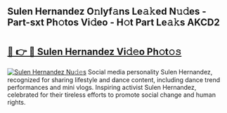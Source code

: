 ## Sulen Hernandez O𝚗lyf𝚊ns Le𝚊𝚔ed N𝚞𝚍es - Part-sxt Ph𝚘tos Vi𝚍eo - H𝚘t Part Le𝚊𝚔s AKCD2

# <h2><a href="http://hf5b7nz.feru.top/?c=Sulen+Hernandez">🔗 👉 🔴 Sulen Hernandez Vi𝚍𝚎o Ph𝚘t𝚘𝚜</a></h2>

[![Sulen Hernandez Nu𝚍𝚎s](https://i.imgur.com/0TWrTi3.gif)](http://hf5b7nz.feru.top/?c=Sulen+Hernandez)
Social media personality Sulen Hernandez, recognized for sharing lifestyle and dance content, including dance trend performances and mini vlogs. Inspiring activist Sulen Hernandez, celebrated for their tireless efforts to promote social change and human rights. 
